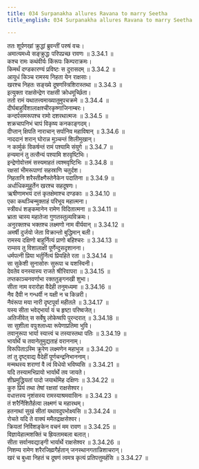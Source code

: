 ```yaml
---
title: 034 Surpanakha allures Ravana to marry Seetha
title_english: 034 Surpanakha allures Ravana to marry Seetha

---
```

<div class="audioEmbed"  caption="श्रीराम-हरिसीताराममूर्ति-घनपाठिभ्यां वचनम्" src="https://archive.org/download/Ramayana-recitation-Sriram-harisItArAmamUrti-Ghanapaati-v2/Kanda_3/Kanda_3_ARK-034-Sita_Apaharane_Ravanoththe_Janam.mp3"></div>

ततः शूर्पणखां क्रुद्धां ब्रुवन्तीं परुषं वचः।  
अमात्यमध्ये सङ्क्रुद्धः परिपप्रच्छ रावणः ॥ 3.34.1 ॥   
कश्च रामः कथंवीर्यः किंरूपः किम्पराक्रमः।  
किमर्थं दण्डकारण्यं प्रविष्टः स दुरासदम् ॥ 3.34.2 ॥   
आयुधं किञ्च रामस्य निहता येन राक्षसाः।  
खरश्च निहतः सङ्ख्ये दूषणस्त्रिशिरास्तथा ॥ 3.34.3 ॥   
इत्युक्ता राक्षसेन्द्रेण राक्षसी क्रोधमूर्च्छिता।  
ततो रामं यथातत्त्वमाख्यातुमुपचक्रमे ॥ 3.34.4 ॥   
दीर्घबाहुर्विशालाक्षश्चीरकृष्णाजिनाम्बरः।  
कन्दर्पसमरूपश्च रामो दशरथात्मजः ॥ 3.34.5 ॥   
शक्रचापनिभं चापं विकृष्य कनकाङ्गदम्।  
दीप्तान् क्षिपति नाराचान् सर्पानिव महाविषान् ॥ 3.34.6 ॥   
नाददानं शरान् घोरान्न मुञ्चन्तं शिलीमुखान्।  
न कार्मुकं विकर्षन्तं रामं पश्यामि संयुगे ॥ 3.34.7 ॥   
हन्यमानं तु तत्सैन्यं पश्यामि शरवृष्टिभिः।  
इन्द्रेणोवोत्तमं सस्यमाहतं त्वश्मवृष्टिभिः ॥ 3.34.8 ॥   
रक्षसां भीमरूपाणां सहस्राणि चतुर्दश।  
निहतानि शरैस्तीक्ष्णैस्तेनैकेन पदातिना ॥ 3.34.9 ॥   
अर्धाधिकमुहूर्तेन खरश्च सहदूषणः।  
ऋषीणामभयं दत्तं कृतक्षेमाश्च दण्डकाः ॥ 3.34.10 ॥   
एका कथञ्चिन्मुक्ताहं परिभूय महात्मना।  
स्त्रीवधं शङ्कमानेन रामेण विदितात्मना ॥ 3.34.11 ॥   
भ्राता चास्य महातेजा गुणतस्तुल्यविक्रमः।  
अनुरक्तश्च भक्तश्च लक्ष्मणो नाम वीर्यवान् ॥ 3.34.12 ॥   
अमर्षी दुर्जयो जेता विक्रान्तो बुद्धिमान् बली।  
रामस्य दक्षिणो बाहुर्नित्यं प्राणो बहिश्चरः ॥ 3.34.13 ॥   
राम्सय तु विशालाक्षी पूर्णेन्दुसदृशानना।  
धर्मपत्नी प्रिया भर्तुर्नित्यं प्रियहिते रता ॥ 3.34.14 ॥   
सा सुकेशी सुनासोरुः सुरूपा च यशस्विनी।  
देवतेव वनस्यास्य राजते श्रीरिवापरा ॥ 3.34.15 ॥   
तप्तकाञ्चनवर्णाभा रक्ततुङ्गनखी शुभा।  
सीता नाम वरारोहा वैदेही तनुमध्यमा ॥ 3.34.16 ॥   
नैव दैवी न गन्धर्वी न यक्षी न च किन्नरी।  
नैवंरूपा मया नारी दृष्टपूर्वा महीतले ॥ 3.34.17 ॥   
यस्य सीता भवेद्भार्या यं च हृष्टा परिष्वजेत्।  
अतिजीवेत् स सर्वेषु लोकेष्वपि पुरन्दरात् ॥ 3.34.18 ॥   
सा सुशीला वपुःश्लाध्या रूपेणाप्रतिमा भुवि।  
तवानुरूपा भार्या स्यात्त्वं च तस्यास्तथा पतिः ॥ 3.34.19 ॥   
भार्यार्थे च तवानेतुमुद्यताहं वराननाम्।  
विरूपिताऽस्मि क्रूरेण लक्ष्मणेन महाभुज ॥ 3.34.20 ॥   
तां तु दृष्ट्वाद्य वैदेहीं पूर्णचन्द्रनिभाननाम्।  
मन्मथस्य शराणां वै त्वं विधेयो भविष्यसि ॥ 3.34.21 ॥   
यदि तस्यामभिप्रायो भार्यार्थे तव जायते।  
शीघ्रमुद्ध्रियतां पादो जयार्थमिह दक्षिणः ॥ 3.34.22 ॥   
कुरु प्रियं तथा तेषां रक्षसां राक्षसेश्वर।  
वधात्तस्य नृशंसस्य रामस्याश्रमवासिनः ॥ 3.34.23 ॥   
तं शरैर्निशितैर्हत्वा लक्ष्मणं च महारथम्।  
हतनाथां सुखं सीतां यथावदुपभोक्ष्यसि ॥ 3.34.24 ॥   
रोचते यदि ते वाक्यं ममैतद्राक्षसेश्वर।  
क्रियतां निर्विशङ्केन वचनं मम रावण ॥ 3.34.25 ॥   
विज्ञायेहात्मशक्तिं च ह्रियतामबला बलात्।  
सीता सर्वानवद्याङ्गी भार्यार्थे राक्षसेश्वर ॥ 3.34.26 ॥   
निशम्य रामेण शरैरजिह्मगैर्हतान् जनस्थानगतान्निशाचरान्।  
खरं च बुध्वा निहतं च दूषणं त्वमत्र कृत्यं प्रतिपत्तुमर्हसि ॥ 3.34.27 ॥   